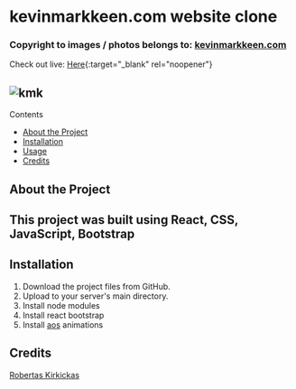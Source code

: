 # kevinmarkkeen.com website clone
### Copyright to images / photos belongs to: [kevinmarkkeen.com](https://kevinmarkkeen.com)

Check out live: [Here](https://robertas-kirkickas-kmk-website-clone.netlify.app/){:target="_blank" rel="noopener"}

## ![kmk](https://user-images.githubusercontent.com/121698117/212209284-4dd34fe2-0135-44d9-87c7-d6a3e25f83b3.png)


Contents
- [About the Project](#about-the-project)
- [Installation](#installation)
- [Usage](#usage)
- [Credits](#credits)

## About the Project
This project was built using React, CSS, JavaScript, Bootstrap
- 


## Installation
1. Download the project files from GitHub.
2. Upload to your server's main directory.
3. Install node modules
4. Install react bootstrap
5. Install [aos](https://github.com/michalsnik/aos#animations) animations

## Credits
[Robertas Kirkickas](https://github.com/RobertasKirkickas)
